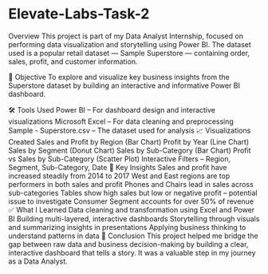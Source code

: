# Elevate-Labs-Task-2
 Overview
This project is part of my Data Analyst Internship, focused on performing data visualization and storytelling using Power BI. The dataset used is a popular retail dataset — Sample Superstore — containing order, sales, profit, and customer information.

🎯 Objective
To explore and visualize key business insights from the Superstore dataset by building an interactive and informative Power BI dashboard.

🛠 Tools Used
Power BI – For dashboard design and interactive visualizations
Microsoft Excel – For data cleaning and preprocessing
Sample - Superstore.csv – The dataset used for analysis
📈 Visualizations Created
Sales and Profit by Region (Bar Chart)
Profit by Year (Line Chart)
Sales by Segment (Donut Chart)
Sales by Sub-Category (Bar Chart)
Profit vs Sales by Sub-Category (Scatter Plot)
Interactive Filters – Region, Segment, Sub-Category, Date
🧩 Key Insights
Sales and profit have increased steadily from 2014 to 2017
West and East regions are top performers in both sales and profit
Phones and Chairs lead in sales across sub-categories
Tables show high sales but low or negative profit – potential issue to investigate
Consumer Segment accounts for over 50% of revenue
✅ What I Learned
Data cleaning and transformation using Excel and Power BI
Building multi-layered, interactive dashboards
Storytelling through visuals and summarizing insights in presentations
Applying business thinking to understand patterns in data
📌 Conclusion
This project helped me bridge the gap between raw data and business decision-making by building a clear, interactive dashboard that tells a story. It was a valuable step in my journey as a Data Analyst.
